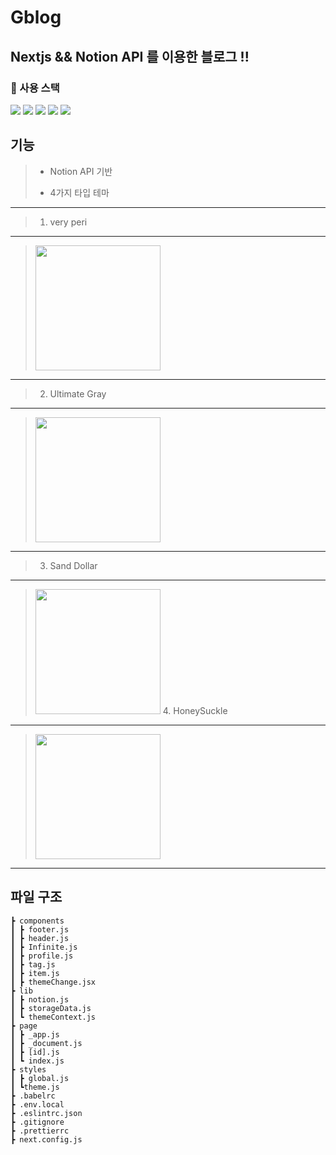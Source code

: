 <h1> Gblog</h1>

## Nextjs && Notion API 를 이용한 블로그 !!

### 🔧 사용 스택

<div style={}>
<img src="https://img.shields.io/badge/react-61DAFB?style=for-the-badge&logo=react&logoColor=black">
<img src="https://img.shields.io/badge/next.js-000000?style=for-the-badge&logo=nextdotjs&logoColor=white"/>
<img  src="https://img.shields.io/badge/styled--components-DB7093?style=for-the-badge&logo=styled-components&logoColor=white" />
<img  src="https://img.shields.io/badge/JavaScript-323330?style=for-the-badge&logo=javascript&logoColor=F7DF1E" />
<img src="https://img.shields.io/badge/Notion-000000?style=for-the-badge&logo=notion&logoColor=white" />
</div>

## 기능

> - Notion API 기반
>
> - 4가지 타입 테마

---

> 1. very peri

---

>    <img src="https://user-images.githubusercontent.com/102665966/199334484-137ef567-5b3f-480f-b8cc-2b8ed9b2a86a.png" width="200" />

---

> 2. Ultimate Gray

---

>    <img src="https://user-images.githubusercontent.com/102665966/199334654-2a6d05a2-ca3f-4a9e-80bb-ad6c58e4c52d.png" width="200"/>

---

> 3. Sand Dollar

---

>    <img  src="https://user-images.githubusercontent.com/102665966/199334661-ced7f8b0-a5fb-437a-9546-32f744f4e67d.png" width="200"/>
> 4. HoneySuckle

---

>    <img src="https://user-images.githubusercontent.com/102665966/199334668-3275e613-3de5-4b90-8743-e76513ac67b1.png" width="200"/>

---

## 파일 구조

```
┣ components
┃ ┣ footer.js
┃ ┣ header.js
┃ ┣ Infinite.js
┃ ┣ profile.js
┃ ┣ tag.js
┃ ┣ item.js
┃ ┣ themeChange.jsx
┣ lib
┃ ┣ notion.js
┃ ┣ storageData.js
┃ ┗ themeContext.js
┣ page
┃ ┣ _app.js
┃ ┣ _document.js
┃ ┣ [id].js
┃ ┗ index.js
┣ styles
┃ ┣ global.js
┃ ┗theme.js
┣ .babelrc
┣ .env.local
┣ .eslintrc.json
┣ .gitignore
┣ .prettierrc
┣ next.config.js

```
